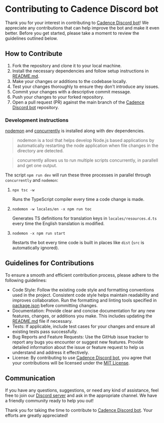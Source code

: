 # Contributing to Cadence Discord bot

Thank you for your interest in contributing to [Cadence Discord bot](https://github.com/mariusbegby/cadence-discord-bot/)! We appreciate any contributions that can help improve the bot and make it even better. Before you get started, please take a moment to review the guidelines outlined below.

## How to Contribute

1. Fork the repository and clone it to your local machine.
2. Install the necessary dependencies and follow setup instructions in [README.md](./README.md).
3. Make your changes or additions to the codebase locally.
4. Test your changes thoroughly to ensure they don't introduce any issues.
5. Commit your changes with a descriptive commit message.
6. Push your changes to your forked repository.
7. Open a pull request (PR) against the main branch of the [Cadence Discord bot](https://github.com/mariusbegby/cadence-discord-bot/) repository.

### Development instructions

[nodemon](https://www.npmjs.com/package/nodemon) and [concurrently](https://www.npmjs.com/package/concurrently) is installed along with dev dependencies.

> nodemon is a tool that helps develop Node.js based applications by automatically restarting the node application when file changes in the directory are detected.

> concurrently allows us to run multiple scripts concurrently, in parallell and get one output.

The script `npm run dev` will run these three processes in parallel through `concurrently` and `nodemon`:

1. `npx tsc -w`

    Runs the TypeScript compiler every time a code change is made.

2. `nodemon -w locales/en -x npm run toc`

    Generates TS definitions for translation keys in `locales/resources.d.ts` every time the English translation is modified.

3. `nodemon -x npm run start`

    Restarts the bot every time code is built in places like `dist` (`src` is automatically ignored).

## Guidelines for Contributions

To ensure a smooth and efficient contribution process, please adhere to the following guidelines:

-   Code Style: Follow the existing code style and formatting conventions used in the project. Consistent code style helps maintain readability and improves collaboration. Run the formatting and linting tools specified in [package.json](./package.json) before committing changes.
-   Documentation: Provide clear and concise documentation for any new features, changes, or additions you make. This includes updating the [README.md](./README.md) file if necessary.
-   Tests: If applicable, include test cases for your changes and ensure all existing tests pass successfully.
-   Bug Reports and Feature Requests: Use the GitHub issue tracker to report any bugs you encounter or suggest new features. Provide detailed information about the issue or feature request to help us understand and address it effectively.
-   License: By contributing to use [Cadence Discord bot](https://github.com/mariusbegby/cadence-discord-bot/), you agree that your contributions will be licensed under the [MIT License](./LICENSE.md).

## Communication

If you have any questions, suggestions, or need any kind of assistance, feel free to join our [Discord server](https://discord.gg/t6Bm8wPpXB) and ask in the appropriate channel. We have a friendly community ready to help you out!

Thank you for taking the time to contribute to [Cadence Discord bot](https://github.com/mariusbegby/cadence-discord-bot/). Your efforts are greatly appreciated!
